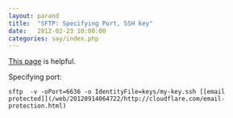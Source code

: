 ```yaml
---
layout: parand
title:  "SFTP: Specifying Port, SSH key"
date:   2012-02-23 10:00:00
categories: say/index.php
---
```

[This page](http://www.mkssoftware.com/docs/man1/sftp.1.asp) is helpful.

Specifying port:
    
    
    sftp  -v -oPort=6636 -o IdentityFile=keys/my-key.ssh [[email protected]](/web/20120914064722/http://cloudflare.com/email-protection.html)
    
